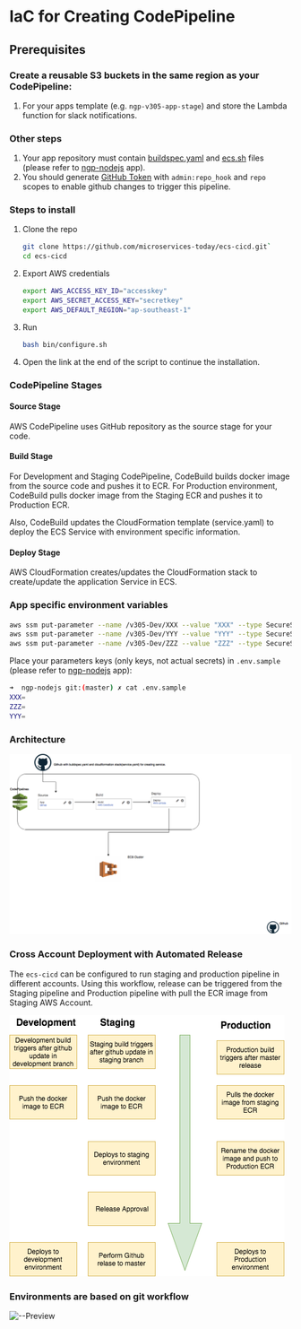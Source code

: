 # IaC for Creating CodePipeline

## Prerequisites

### Create a reusable S3 buckets in the same region as your CodePipeline:

1. For your apps template (e.g. `ngp-v305-app-stage`) and store the Lambda function for slack notifications.

### Other steps

1. Your app repository must contain [buildspec.yaml](https://github.com/microservices-today/ngp-nodejs/blob/master/buildspec.yml) and [ecs.sh](https://github.com/microservices-today/ngp-nodejs/blob/master/ecs.sh) files (please refer to [ngp-nodejs](https://github.com/microservices-today/ngp-nodejs) app).
1. You should generate [GitHub Token](https://help.github.com/en/github/authenticating-to-github/creating-a-personal-access-token-for-the-command-line) with `admin:repo_hook` and `repo` scopes to enable github changes to trigger this pipeline.

### Steps to install

1. Clone the repo
   ```bash
   git clone https://github.com/microservices-today/ecs-cicd.git`
   cd ecs-cicd
   ```
1. Export AWS credentials
   ```bash
   export AWS_ACCESS_KEY_ID="accesskey"
   export AWS_SECRET_ACCESS_KEY="secretkey"
   export AWS_DEFAULT_REGION="ap-southeast-1"
   ```
1. Run
   ```bash
   bash bin/configure.sh
   ```
1. Open the link at the end of the script to continue the installation.

### CodePipeline Stages

#### Source Stage

AWS CodePipeline uses GitHub repository as the source stage for your code.

#### Build Stage

For Development and Staging CodePipeline, CodeBuild builds docker image from the
source code and pushes it to ECR.
For Production environment, CodeBuild pulls docker image from the
Staging ECR and pushes it to Production ECR.

Also, CodeBuild updates the CloudFormation template (service.yaml) to deploy the ECS
Service with environment specific information.

#### Deploy Stage

AWS CloudFormation creates/updates the CloudFormation stack to create/update the
application Service in ECS.

### App specific environment variables

```bash
aws ssm put-parameter --name /v305-Dev/XXX --value "XXX" --type SecureString
aws ssm put-parameter --name /v305-Dev/YYY --value "YYY" --type SecureString
aws ssm put-parameter --name /v305-Dev/ZZZ --value "ZZZ" --type SecureString
```

Place your parameters keys (only keys, not actual secrets) in `.env.sample`
(please refer to [ngp-nodejs](https://github.com/microservices-today/ngp-nodejs) app):
```bash
➜  ngp-nodejs git:(master) ✗ cat .env.sample
XXX=
ZZZ=
YYY=
```

### Architecture

![--Preview](CICDPipeline.png)

### Cross Account Deployment with Automated Release

The `ecs-cicd` can be configured to run staging and production pipeline in different accounts.
Using this workflow, release can be triggered from the Staging pipeline and Production
pipeline with pull the ECR image from Staging AWS Account.

![Preview](cross-account-deployment.png)

### Environments are based on git workflow

![--Preview](git-workflow.png)
